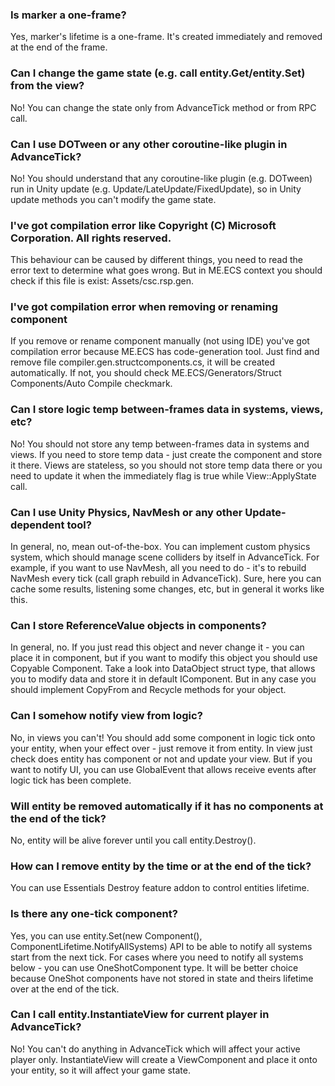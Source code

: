 ### Is marker a one-frame?
<answer>Yes, marker's lifetime is a one-frame. It's created immediately and removed at the end of the frame.</answer>

### Can I change the game state (e.g. call entity.Get/entity.Set) from the view?
<answer>No! You can change the state only from AdvanceTick method or from RPC call.</answer>

### Can I use DOTween or any other coroutine-like plugin in AdvanceTick?
<answer>No! You should understand that any coroutine-like plugin (e.g. DOTween) run in Unity update (e.g. Update/LateUpdate/FixedUpdate), so in Unity update methods you can't modify the game state.</answer>

### I've got compilation error like Copyright (C) Microsoft Corporation. All rights reserved.
<answer>This behaviour can be caused by different things, you need to read the error text to determine what goes wrong. But in ME.ECS context you should check if this file is exist: Assets/csc.rsp.gen.</answer>

### I've got compilation error when removing or renaming component
<answer>If you remove or rename component manually (not using IDE) you've got compilation error because ME.ECS has code-generation tool. Just find and remove file compiler.gen.structcomponents.cs, it will be created automatically. If not, you should check ME.ECS/Generators/Struct Components/Auto Compile checkmark.</answer>

### Can I store logic temp between-frames data in systems, views, etc?
<answer>No! You should not store any temp between-frames data in systems and views. If you need to store temp data - just create the component and store it there. Views are stateless, so you should not store temp data there or you need to update it when the immediately flag is true while View::ApplyState call.</answer>

### Can I use Unity Physics, NavMesh or any other Update-dependent tool?
<answer>In general, no, mean out-of-the-box. You can implement custom physics system, which should manage scene colliders by itself in AdvanceTick. For example, if you want to use NavMesh, all you need to do - it's to rebuild NavMesh every tick (call graph rebuild in AdvanceTick). Sure, here you can cache some results, listening some changes, etc, but in general it works like this.</answer>

### Can I store ReferenceValue objects in components?
<answer>In general, no. If you just read this object and never change it - you can place it in component, but if you want to modify this object you should use Copyable Component. Take a look into DataObject struct type, that allows you to modify data and store it in default IComponent. But in any case you should implement CopyFrom and Recycle methods for your object.</answer>

### Can I somehow notify view from logic?
<answer>No, in views you can't! You should add some component in logic tick onto your entity, when your effect over - just remove it from entity. In view just check does entity has component or not and update your view.</answer>
<answer>But if you want to notify UI, you can use GlobalEvent that allows receive events after logic tick has been complete.</answer>

### Will entity be removed automatically if it has no components at the end of the tick?
<answer>No, entity will be alive forever until you call entity.Destroy().</answer>

### How can I remove entity by the time or at the end of the tick?
<answer>You can use Essentials Destroy feature addon to control entities lifetime.</answer>

### Is there any one-tick component?
<answer>Yes, you can use entity.Set(new Component(), ComponentLifetime.NotifyAllSystems) API to be able to notify all systems start from the next tick. For cases where you need to notify all systems below - you can use OneShotComponent type. It will be better choice because OneShot components have not stored in state and theirs lifetime over at the end of the tick.</answer>

### Can I call entity.InstantiateView for current player in AdvanceTick?
<answer>No! You can't do anything in AdvanceTick which will affect your active player only. InstantiateView will create a ViewComponent and place it onto your entity, so it will affect your game state.</answer>

